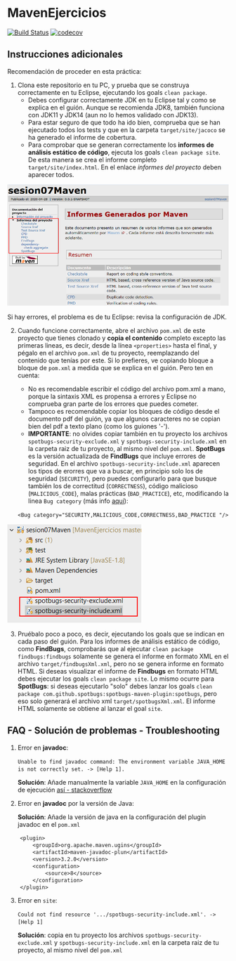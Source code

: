 # MavenEjercicios

[![Build Status](https://travis-ci.org/ualhmis/mavenEjercicios.svg?branch=master)](https://travis-ci.org/ualhmis/mavenEjercicios)
[![codecov](https://codecov.io/gh/ualhmis/mavenEjercicios/branch/master/graph/badge.svg)](https://codecov.io/gh/ualhmis/mavenEjercicios)
    
## Instrucciones adicionales

Recomendación de proceder en esta práctica:
1. Clona este repositorio en tu PC, y prueba que se construya correctamente en tu Eclipse, ejecutando los goals `clean package`. 
    - Debes configurar correctamente JDK en tu Eclipse tal y como se explica en el guión. Aunque se recomienda JDK8, también funciona con JDK11 y JDK14 (aun no lo hemos validado con JDK13).
    - Para estar seguro de que todo ha ido bien, comprueba que se han ejecutado todos los tests y que en la carpeta `target/site/jacoco` se ha generado el informe de cobertura. 
    - Para comprobar que se generan correctamente los __informes de análisis estático de código__, ejecuta los goals `clean package site`. De esta manera se crea el informe completo `target/site/index.html`. En el enlace _informes del proyecto_ deben aparecer todos.

![alt](images/site-informes-proyecto.png)
  
Si hay errores, el problema es de tu Eclipse: revisa la configuración de JDK.

2. Cuando funcione correctamente, abre el archivo `pom.xml` de este proyecto que tienes clonado y **copia el contenido** completo excepto las primeras lineas, es decir, desde la línea `<properties>` hasta el final, y pégalo en el archivo `pom.xml` de tu proyecto, reemplazando del contenido que tenías por este. Si lo prefieres, ve copiando bloque a bloque de `pom.xml` a medida que se explica en el guión. Pero ten en cuenta: 
    - No es recomendable escribir el código del archivo pom.xml a mano, porque la sintaxis XML es propensa a errores y Eclipse no comprueba gran parte de los errores que puedes cometer.
    - Tampoco es recomendable copiar los bloques de código desde el documento pdf del guión, ya que algunos caracteres no se copian bien del pdf a texto plano (como los guiones '-').
    - __IMPORTANTE__: no olvides copiar también en tu proyecto los archivos `spotbugs-security-exclude.xml` y `spotbugs-security-include.xml` en la carpeta raiz de tu proyecto, al mismo nivel del `pom.xml`. __SpotBugs__ es la versión actualizada de __FindBugs__ que incluye errores de seguridad. En el archivo `spotbugs-security-include.xml` aparecen los tipos de erorres que va a buscar, en principio solo los de seguridad (`SECURITY`), pero puedes configurarlo para que busque también los de correctitud (`CORRECTNESS`), código malicioso (`MALICIOUS_CODE`), malas prácticas (`BAD_PRACTICE`), etc, modificando la linea `Bug category` (más info [aquí](https://spotbugs.readthedocs.io/en/stable/bugDescriptions.html)): 

    `<Bug category="SECURITY,MALICIOUS_CODE,CORRECTNESS,BAD_PRACTICE "/>`

![alt](images/site-spotbugs-include-xml.png)

3. Pruébalo poco a poco, es decir, ejecutando  los goals que se indican en cada paso del guión. Para los informes de análisis estático de código, como __FindBugs__, comprobarás que al ejecutar `clean package findbugs:findbugs` solamente se genera el informe en formato XML en el archivo `target/findbugsXml.xml`, pero no se genera informe en formato HTML. Si deseas visualizar el informe de __Findbugs__ en formato HTML debes ejecutar los goals `clean package site`. Lo mismo ocurre para __SpotBugs__: si deseas ejecutarlo "solo" debes lanzar los goals `clean package com.github.spotbugs:spotbugs-maven-plugin:spotbugs`, pero eso solo generará el archivo xml `target/spotbugsXml.xml`. El informe  HTML solamente se obtiene al lanzar el goal `site`.

## FAQ - Solución de problemas - Troubleshooting

1. Error en __javadoc__:

    `Unable to find javadoc command: The environment variable JAVA_HOME is not correctly set. -> [Help 1].`

    __Solución__: Añade manualmente la variable `JAVA_HOME` en la configuración de ejecución [así - stackoverflow](https://stackoverflow.com/a/36685840)

2. Error en __javadoc__ por la versión de Java: 

    __Solución__: Añade la versión de java en la configuración del plugin javadoc en el `pom.xml`

```
	<plugin>
		<groupId>org.apache.maven.ugins</groupId>
		<artifactId>maven-javadoc-plun</artifactId>
		<version>3.2.0</version>
		<configuration>
			<source>8</source>
		</configuration>			
	</plugin>
```

3. Error en `site`:
    
    `Could not find resource '.../spotbugs-security-include.xml'. -> [Help 1]`

    __Solución__: copia en tu proyecto los archivos `spotbugs-security-exclude.xml` y `spotbugs-security-include.xml` en la carpeta raiz de tu proyecto, al mismo nivel del `pom.xml`